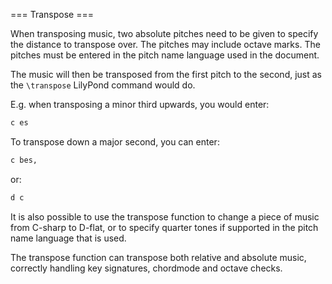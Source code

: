 === Transpose ===
    
When transposing music, two absolute pitches need to be given to specify
the distance to transpose over. The pitches may include octave marks.
The pitches must be entered in the pitch name language used in the document.

The music will then be transposed from the first pitch to the second,
just as the `\transpose` LilyPond command would do.

E.g. when transposing a minor third upwards, you would enter:

```lilypond
c es
```

To transpose down a major second, you can enter:

```lilypond
c bes,
```

or:

```lilypond
d c
```

It is also possible to use the transpose function to change a piece of music
from C-sharp to D-flat, or to specify quarter tones if supported in the
pitch name language that is used.

The transpose function can transpose both relative and absolute music,
correctly handling key signatures, chordmode and octave checks.

